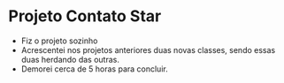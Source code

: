# Projeto Contato Star
* Fiz o projeto sozinho
* Acrescentei nos projetos anteriores duas novas classes, sendo essas duas herdando das outras.
* Demorei cerca de 5 horas para concluir.